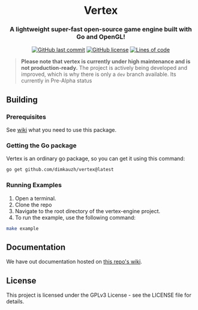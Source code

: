 <h1 align="center">Vertex</h1>
<h3 align="center">A lightweight super-fast open-source game engine built with Go and OpenGL!</h3>

<p align="center">
  <a href="https://github.com/dimkauzh/vertex"><img alt="GitHub last commit" src="https://img.shields.io/github/last-commit/dimkauzh/vertex"></a>
  <a href="https://github.com/dimkauzh/vertex"><img alt="GitHub license" src="https://img.shields.io/github/license/dimkauzh/vertex"></a>
  <a href="https://github.com/dimkauzh/vertex"><img alt="Lines of code" src="https://tokei.rs/b1/github/dimkauzh/vertex?category=lines"></a>
</p>

> **Please note that vertex is currently under high maintenance and is not production-ready.** The project is actively being developed and improved, which is why there is only a `dev` branch available. Its currently in Pre-Alpha status


## Building

### Prerequisites
See [wiki](https://github.com/dimkauzh/vertex/wiki) what you need to use this package.
### Getting the Go package
Vertex is an ordinary go package, so you can get it using this command:
```bash
go get github.com/dimkauzh/vertex@latest
```

### Running Examples
1. Open a terminal.
2. Clone the repo
3. Navigate to the root directory of the vertex-engine project.
4. To run the example, use the following command:
```bash
make example
```

## Documentation
We have out documentation hosted on [this repo's wiki](https://github.com/dimkauzh/vertex/wiki).
## License
This project is licensed under the GPLv3 License - see the LICENSE file for details.
